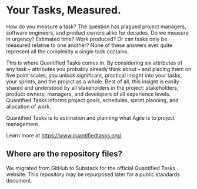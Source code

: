 # Your Tasks, Measured.

How do you measure a task? The question has plagued project managers, software engineers, and product owners alike for decades. Do we measure in urgency? Estimated time? Work produced? Or can tasks only be measured relative to one another? None of these answers ever quite represent all the complexity a single task contains.

This is where Quantified Tasks comes in. By considering six attributes of any task – attributes you probably already think about – and placing them on five point scales, you unlock significant, practical insight into your tasks, your sprints, and the project as a whole. Best of all, this insight is easily shared and understood by all stakeholders in the project: stakeholders, product owners, managers, and developers of all experience levels. Quantified Tasks informs project goals, schedules, sprint planning, and allocation of work.

Quantified Tasks is to estimation and planning what Agile is to project management.

Learn more at https://www.quantifiedtasks.org/

## Where are the repository files?

We migrated from GitHub to Substack for the official Quantified Tasks website. This repository may be repurposed later for a public standards document.
